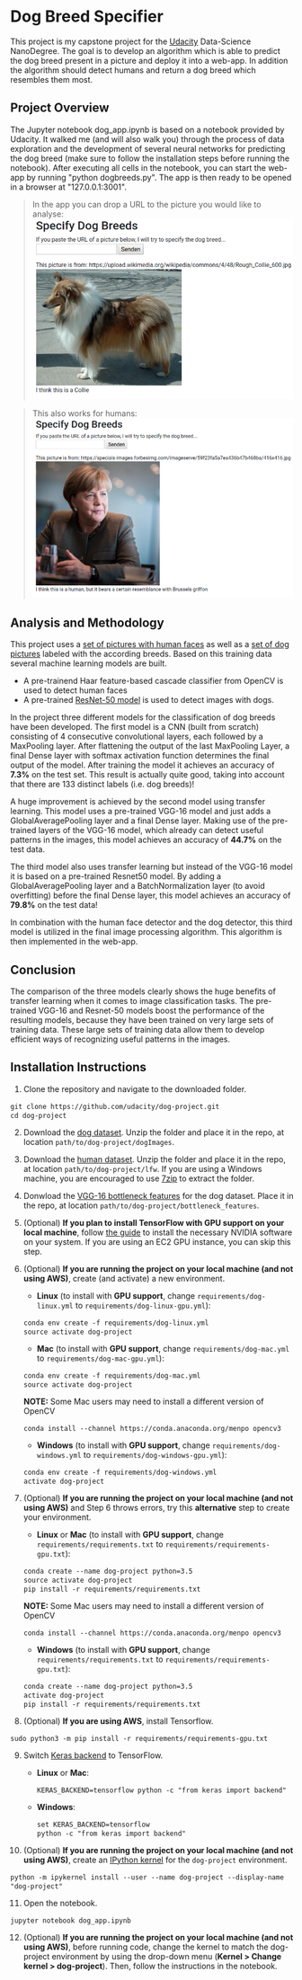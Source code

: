 # Dog Breed Specifier
This project is my capstone project for the [Udacity](www.udacity.com) Data-Science NanoDegree. The goal is to develop an algorithm which is able to predict the dog breed present in a picture and deploy it into a web-app. In addition the algorithm should detect humans and return a dog breed which resembles them most.

## Project Overview
The Jupyter notebook dog_app.ipynb is based on a notebook provided by Udacity. It walked me (and will also walk you) through the process of data exploration and the development of several neural networks for predicting the dog breed (make sure to follow the installation steps before running the notebook). After executing all cells in the notebook, you can start the web-app by running "python dogbreeds.py". The app is then ready to be opened in a browser at "127.0.0.1:3001".

>In the app you can drop a URL to the picture you would like to analyse:
![Example 1](Example1.png) 

>This also works for humans:
![Example 2](Example2.png) 

## Analysis and Methodology
This project uses a [set of pictures with human faces](https://s3-us-west-1.amazonaws.com/udacity-aind/dog-project/lfw.zip) as well as a [set of dog pictures](https://s3-us-west-1.amazonaws.com/udacity-aind/dog-project/dogImages.zip) labeled with the according breeds. Based on this training data several machine learning models are built.
* A pre-trainend Haar feature-based cascade classifier from OpenCV is used to detect human faces
* A pre-trained [ResNet-50 model](http://ethereon.github.io/netscope/#/gist/db945b393d40bfa26006) is used to detect images with dogs.

In the project three different models for the classification of dog breeds have been developed. The first model is a CNN (built from scratch) consisting of 4 consecutive convolutional layers, each followed by a MaxPooling layer. After flattening the output of the last MaxPooling Layer, a final Dense layer with softmax activation function determines the final output of the model. After training the model it achieves an accuracy of **7.3%** on the test set. This result is actually quite good, taking into account that there are 133 distinct labels (i.e. dog breeds)!

A huge improvement is achieved by the second model using transfer learning. This model uses a pre-trained VGG-16 model and just adds a GlobalAveragePooling layer and a final Dense layer. Making use of the pre-trained layers of the VGG-16 model, which already can detect useful patterns in the images, this model achieves an accuracy of **44.7%** on the test data.

The third model also uses transfer learning but instead of the VGG-16 model it is based on a pre-trained Resnet50 model. By adding a GlobalAveragePooling layer and a BatchNormalization layer (to avoid overfitting) before the final Dense layer, this model achieves an accuracy of **79.8%** on the test data!

In combination with the human face detector and the dog detector, this third model is utilized in the final image processing algorithm. This algorithm is then implemented in the web-app.

## Conclusion
The comparison of the three models clearly shows the huge benefits of transfer learning when it comes to image classification tasks. The pre-trained VGG-16 and Resnet-50 models boost the performance of the resulting models, because they have been trained on very large sets of training data. These large sets of training data allow them to develop efficient ways of recognizing useful patterns in the images.


## Installation Instructions

1. Clone the repository and navigate to the downloaded folder.
```	
git clone https://github.com/udacity/dog-project.git
cd dog-project
```

2. Download the [dog dataset](https://s3-us-west-1.amazonaws.com/udacity-aind/dog-project/dogImages.zip).  Unzip the folder and place it in the repo, at location `path/to/dog-project/dogImages`. 

3. Download the [human dataset](https://s3-us-west-1.amazonaws.com/udacity-aind/dog-project/lfw.zip).  Unzip the folder and place it in the repo, at location `path/to/dog-project/lfw`.  If you are using a Windows machine, you are encouraged to use [7zip](http://www.7-zip.org/) to extract the folder. 

4. Donwload the [VGG-16 bottleneck features](https://s3-us-west-1.amazonaws.com/udacity-aind/dog-project/DogVGG16Data.npz) for the dog dataset.  Place it in the repo, at location `path/to/dog-project/bottleneck_features`.

5. (Optional) __If you plan to install TensorFlow with GPU support on your local machine__, follow [the guide](https://www.tensorflow.org/install/) to install the necessary NVIDIA software on your system.  If you are using an EC2 GPU instance, you can skip this step.

6. (Optional) **If you are running the project on your local machine (and not using AWS)**, create (and activate) a new environment.

	- __Linux__ (to install with __GPU support__, change `requirements/dog-linux.yml` to `requirements/dog-linux-gpu.yml`): 
	```
	conda env create -f requirements/dog-linux.yml
	source activate dog-project
	```  
	- __Mac__ (to install with __GPU support__, change `requirements/dog-mac.yml` to `requirements/dog-mac-gpu.yml`): 
	```
	conda env create -f requirements/dog-mac.yml
	source activate dog-project
	```  
	**NOTE:** Some Mac users may need to install a different version of OpenCV
	```
	conda install --channel https://conda.anaconda.org/menpo opencv3
	```
	- __Windows__ (to install with __GPU support__, change `requirements/dog-windows.yml` to `requirements/dog-windows-gpu.yml`):  
	```
	conda env create -f requirements/dog-windows.yml
	activate dog-project
	```

7. (Optional) **If you are running the project on your local machine (and not using AWS)** and Step 6 throws errors, try this __alternative__ step to create your environment.

	- __Linux__ or __Mac__ (to install with __GPU support__, change `requirements/requirements.txt` to `requirements/requirements-gpu.txt`): 
	```
	conda create --name dog-project python=3.5
	source activate dog-project
	pip install -r requirements/requirements.txt
	```
	**NOTE:** Some Mac users may need to install a different version of OpenCV
	```
	conda install --channel https://conda.anaconda.org/menpo opencv3
	```
	- __Windows__ (to install with __GPU support__, change `requirements/requirements.txt` to `requirements/requirements-gpu.txt`):  
	```
	conda create --name dog-project python=3.5
	activate dog-project
	pip install -r requirements/requirements.txt
	```
	
8. (Optional) **If you are using AWS**, install Tensorflow.
```
sudo python3 -m pip install -r requirements/requirements-gpu.txt
```
	
9. Switch [Keras backend](https://keras.io/backend/) to TensorFlow.
	- __Linux__ or __Mac__: 
		```
		KERAS_BACKEND=tensorflow python -c "from keras import backend"
		```
	- __Windows__: 
		```
		set KERAS_BACKEND=tensorflow
		python -c "from keras import backend"
		```

10. (Optional) **If you are running the project on your local machine (and not using AWS)**, create an [IPython kernel](http://ipython.readthedocs.io/en/stable/install/kernel_install.html) for the `dog-project` environment. 
```
python -m ipykernel install --user --name dog-project --display-name "dog-project"
```

11. Open the notebook.
```
jupyter notebook dog_app.ipynb
```

12. (Optional) **If you are running the project on your local machine (and not using AWS)**, before running code, change the kernel to match the dog-project environment by using the drop-down menu (**Kernel > Change kernel > dog-project**). Then, follow the instructions in the notebook.



